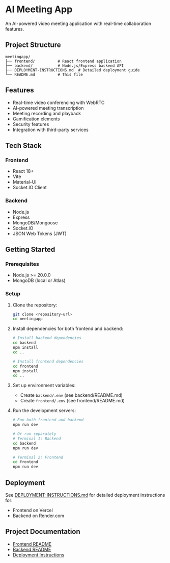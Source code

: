 # AI Meeting App

An AI-powered video meeting application with real-time collaboration features.

## Project Structure

```
meetingapp/
├── frontend/          # React frontend application
├── backend/           # Node.js/Express backend API
├── DEPLOYMENT-INSTRUCTIONS.md  # Detailed deployment guide
└── README.md          # This file
```

## Features

- Real-time video conferencing with WebRTC
- AI-powered meeting transcription
- Meeting recording and playback
- Gamification elements
- Security features
- Integration with third-party services

## Tech Stack

### Frontend
- React 18+
- Vite
- Material-UI
- Socket.IO Client

### Backend
- Node.js
- Express
- MongoDB/Mongoose
- Socket.IO
- JSON Web Tokens (JWT)

## Getting Started

### Prerequisites
- Node.js >= 20.0.0
- MongoDB (local or Atlas)

### Setup

1. Clone the repository:
   ```bash
   git clone <repository-url>
   cd meetingapp
   ```

2. Install dependencies for both frontend and backend:
   ```bash
   # Install backend dependencies
   cd backend
   npm install
   cd ..
   
   # Install frontend dependencies
   cd frontend
   npm install
   cd ..
   ```

3. Set up environment variables:
   - Create `backend/.env` (see backend/README.md)
   - Create `frontend/.env` (see frontend/README.md)

4. Run the development servers:
   ```bash
   # Run both frontend and backend
   npm run dev
   
   # Or run separately
   # Terminal 1: Backend
   cd backend
   npm run dev
   
   # Terminal 2: Frontend
   cd frontend
   npm run dev
   ```

## Deployment

See [DEPLOYMENT-INSTRUCTIONS.md](DEPLOYMENT-INSTRUCTIONS.md) for detailed deployment instructions for:
- Frontend on Vercel
- Backend on Render.com

## Project Documentation

- [Frontend README](frontend/README.md)
- [Backend README](backend/README.md)
- [Deployment Instructions](DEPLOYMENT-INSTRUCTIONS.md)
